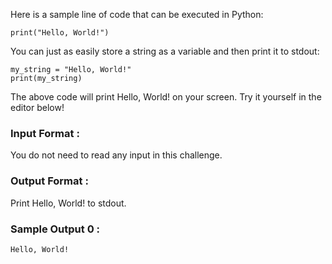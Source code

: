 Here is a sample line of code that can be executed in Python:
```
print("Hello, World!")
```
You can just as easily store a string as a variable and then print it to stdout:
```
my_string = "Hello, World!"
print(my_string)
```
The above code will print Hello, World! on your screen. Try it yourself in the editor below!

### Input Format :
You do not need to read any input in this challenge.

### Output Format :
Print Hello, World! to stdout.

### Sample Output 0 :
```
Hello, World!
```
